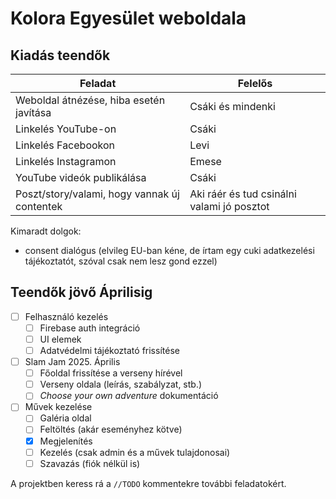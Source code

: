 # Kolora Egyesület weboldala

## Kiadás teendők

| Feladat                                      | Felelős                                    |
| -------------------------------------------- | ------------------------------------------ |
| Weboldal átnézése, hiba esetén javítása      | Csáki és mindenki                          |
| Linkelés YouTube-on                          | Csáki                                      |
| Linkelés Facebookon                          | Levi                                       |
| Linkelés Instagramon                         | Emese                                      |
| YouTube videók publikálása                   | Csáki                                      |
| Poszt/story/valami, hogy vannak új contentek | Aki ráér és tud csinálni valami jó posztot |

Kimaradt dolgok:

- consent dialógus (elvileg EU-ban kéne, de írtam egy cuki adatkezelési tájékoztatót, szóval csak nem lesz gond ezzel)

## Teendők jövő Áprilisig

- [ ] Felhasználó kezelés
  - [ ] Firebase auth integráció
  - [ ] UI elemek
  - [ ] Adatvédelmi tájékoztató frissítése
- [ ] Slam Jam 2025. Április
  - [ ] Főoldal frissítése a verseny hírével
  - [ ] Verseny oldala (leírás, szabályzat, stb.)
  - [ ] *Choose your own adventure* dokumentáció
- [ ] Művek kezelése
  - [ ] Galéria oldal
  - [ ] Feltöltés (akár eseményhez kötve)
  - [x] Megjelenítés
  - [ ] Kezelés (csak admin és a művek tulajdonosai)
  - [ ] Szavazás (fiók nélkül is)

A projektben keress rá a `//TODO` kommentekre további feladatokért.
